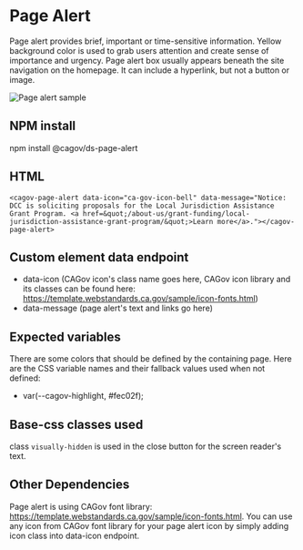 # Page Alert

Page alert provides brief, important or time-sensitive information. Yellow background color is used to grab users attention and create sense of importance and urgency. Page alert box usually appears beneath the site navigation on the homepage. It can include a hyperlink, but not a button or image.

<img src="https://github.com/cagov/design-system/blob/page-alert/components/page-alert/img/page-alert.jpg?raw=true" alt="Page alert sample">


## NPM install

npm install @cagov/ds-page-alert


## HTML

```
<cagov-page-alert data-icon="ca-gov-icon-bell" data-message="Notice: DCC is soliciting proposals for the Local Jurisdiction Assistance Grant Program. <a href=&quot;/about-us/grant-funding/local-jurisdiction-assistance-grant-program/&quot;>Learn more</a>."></cagov-page-alert>

```

## Custom element data endpoint

- data-icon (CAGov icon's class name goes here, CAGov icon library and its classes can be found here: https://template.webstandards.ca.gov/sample/icon-fonts.html)
- data-message (page alert's text and links go here)


## Expected variables

There are some colors that should be defined by the containing page. Here are the CSS variable names and their fallback values used when not defined:


- var(--cagov-highlight, #fec02f);


## Base-css classes used

class `visually-hidden` is used in the close button for the screen reader's text.


## Other Dependencies

Page alert is using CAGov font library: https://template.webstandards.ca.gov/sample/icon-fonts.html. You can use any icon from CAGov font library for your page alert icon by simply adding icon class into data-icon endpoint.